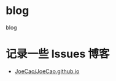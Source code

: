 # blog
blog



# 记录一些 Issues 博客
- [JoeCao/JoeCao.github.io](https://github.com/JoeCao/JoeCao.github.io/issues)
